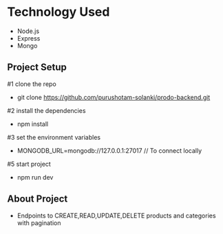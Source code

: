 # Technology Used

* Node.js
* Express
* Mongo

## Project Setup

#1 clone the repo
- git clone https://github.com/purushotam-solanki/prodo-backend.git

#2 install the dependencies
- npm install

#3 set the environment variables
- MONGODB_URL=mongodb://127.0.0.1:27017 // To connect locally

#5 start project
- npm run dev


## About Project
- Endpoints to CREATE,READ,UPDATE,DELETE products and categories with pagination
